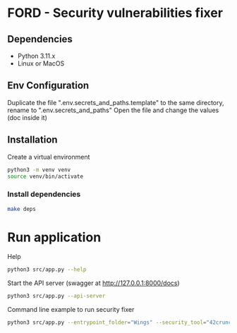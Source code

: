 # FORD - Security vulnerabilities fixer

## Dependencies

- Python 3.11.x
- Linux or MacOS

## Env Configuration

Duplicate the file ".env.secrets_and_paths.template" to the same directory, rename to ".env.secrets_and_paths"
Open the file and change the values (doc inside it)

## Installation

Create a virtual environment

```sh
python3 -m venv venv
source venv/bin/activate
```

### Install dependencies

```sh
make deps
```

# Run application

Help
```sh
python3 src/app.py --help
```

Start the API server (swagger at http://127.0.0.1:8000/docs)
```sh
python3 src/app.py --api-server
```

Command line example to run security fixer
```sh
python3 src/app.py --entrypoint_folder="Wings" --security_tool="42crunch" 
```
